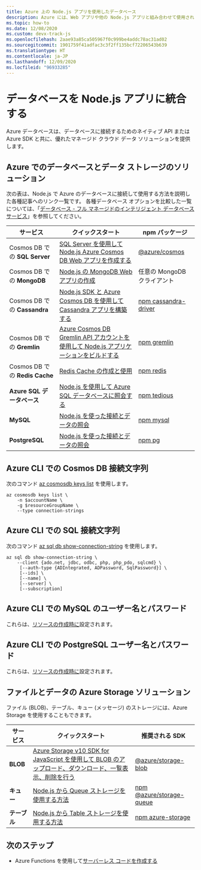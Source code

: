```yaml
---
title: Azure 上の Node.js アプリを使用したデータベース
description: Azure には、Web アプリや他の Node.js アプリと組み合わせて使用されるさまざまなデータベースが用意されています。
ms.topic: how-to
ms.date: 12/08/2020
ms.custom: devx-track-js
ms.openlocfilehash: 2aae93a85ca505967f0c999be4addc78ac31ad02
ms.sourcegitcommit: 1901759f41adfac3c3f2ff135bcf72206543b639
ms.translationtype: HT
ms.contentlocale: ja-JP
ms.lasthandoff: 12/09/2020
ms.locfileid: "96933285"
---
```

# <a name="integrate-databases-in-nodejs-apps"></a>データベースを Node.js アプリに統合する

Azure データベースは、データベースに接続するためのネイティブ API または Azure SDK と共に、優れたマネージド クラウド データ ソリューションを提供します。 

## <a name="database-and-data-storage-solutions-on-azure"></a>Azure でのデータベースとデータ ストレージのソリューション

次の表は、Node.js で Azure のデータベースに接続して使用する方法を説明した各種記事へのリンク一覧です。 各種データベース オプションを比較した一覧については、「[データベース - フル マネージドのインテリジェント データベース サービス](https://azure.microsoft.com/product-categories/databases/)」を参照してください。

| サービス | クイックスタート | npm パッケージ |
| --- | --- | --- |
| Cosmos DB での **SQL Server**| [SQL Server を使用して Node.js Azure Cosmos DB Web アプリを作成する](/azure/cosmos-db/create-sql-api-nodejs) | [@azure/cosmos](https://www.npmjs.com/package/@azure/cosmos) |
| Cosmos DB での **MongoDB**| [Node.js の MongoDB Web アプリの作成](/azure/app-service-web/app-service-web-tutorial-nodejs-mongodb-app) | 任意の MongoDB クライアント |
| Cosmos DB での **Cassandra**|[Node.js SDK と Azure Cosmos DB を使用して Cassandra アプリを構築する](/azure/cosmos-db/create-cassandra-nodejs)|[npm cassandra-driver](https://www.npmjs.com/package/cassandra-driver)|
| Cosmos DB での **Gremlin**|[Azure Cosmos DB Gremlin API アカウントを使用して Node.js アプリケーションをビルドする](/azure/cosmos-db/create-graph-nodejs)|[npm gremlin](https://www.npmjs.com/package/gremlin)|
| Cosmos DB での **Redis Cache**| [Redis Cache の作成と使用](/azure/redis-cache/cache-nodejs-get-started) | [npm redis](https://www.npmjs.com/package/redis)|
| **Azure SQL データベース** | [Node.js を使用して Azure SQL データベースに照会する](/azure/sql-database/sql-database-connect-query-nodejs) |[npm tedious](https://www.npmjs.com/package/tedious) |
| **MySQL** | [Node.js を使った接続とデータの照会](/azure/mysql/connect-nodejs) | [npm mysql](https://www.npmjs.com/package/mysql)|
| **PostgreSQL** | [Node.js を使った接続とデータの照会](/azure/postgresql/connect-nodejs) |[npm pg](https://www.npmjs.com/package/pg) |

## <a name="cosmos-db-connection-strings-with-azure-cli"></a>Azure CLI での Cosmos DB 接続文字列

次のコマンド [az cosmosdb keys list](/cli/azure/cosmosdb?view=azure-cli-latest#az-cosmosdb-list-connection-strings) を使用します。

```azurecli-interactive
az cosmosdb keys list \
    -n $accountName \
    -g $resourceGroupName \
    --type connection-strings
```

## <a name="sql-connection-strings-with-azure-cli"></a>Azure CLI での SQL 接続文字列

次のコマンド [az sql db show-connection-string](/cli/azure/sql/db?view=azure-cli-latest#az_sql_db_show_connection_string) を使用します。

```azurecli-interactive
az sql db show-connection-string \
    --client {ado.net, jdbc, odbc, php, php_pdo, sqlcmd} \
     [--auth-type {ADIntegrated, ADPassword, SqlPassword}] \
     [--ids] \
     [--name] \
     [--server] \
     [--subscription]
```

## <a name="mysql-username-and-password-with-azure-cli"></a>Azure CLI での MySQL のユーザー名とパスワード

これらは、[リソースの作成時に](/cli/azure/mysql/server?view=azure-cli-latest#az_mysql_server_create)設定されます。 

## <a name="postgresql-username-and-password-with-azure-cli"></a>Azure CLI での PostgreSQL ユーザー名とパスワード

これらは、[リソースの作成時に](/cli/azure/postgres/server?view=azure-cli-latest#az_postgres_server_create)設定されます。 

## <a name="azure-storage-solutions-for-files-and-data"></a>ファイルとデータの Azure Storage ソリューション

ファイル (BLOB)、テーブル、キュー (メッセージ) のストレージには、Azure Storage を使用することもできます。

| サービス | クイックスタート |推奨される SDK |
| --- | --- |--- |
| **BLOB** | [Azure Storage v10 SDK for JavaScript を使用して BLOB のアップロード、ダウンロード、一覧表示、削除を行う](/azure/storage/blobs/storage-quickstart-blobs-nodejs-v10) |[@azure/storage-blob](https://www.npmjs.com/package/@azure/storage-blob)|
| **キュー** | [Node.js から Queue ストレージを使用する方法](/azure/storage/queues/storage-nodejs-how-to-use-queues) |[npm @azure/storage-queue](https://www.npmjs.com/package/@azure/storage-queue)|
| **テーブル** | [Node.js から Table ストレージを使用する方法](/azure/cosmos-db/table-storage-how-to-use-nodejs) |[npm azure-storage](https://www.npmjs.com/package/azure-storage)|

## <a name="next-steps"></a>次のステップ

* Azure Functions を使用して[サーバーレス コードを作成する](develop-serverless-apps.md)